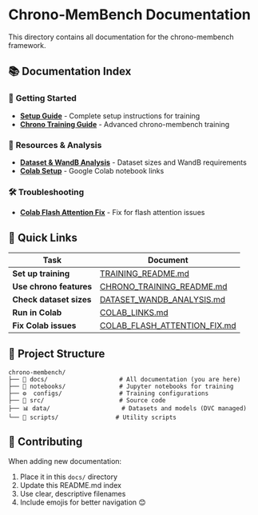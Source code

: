 # Chrono-MemBench Documentation

This directory contains all documentation for the chrono-membench framework.

## 📚 Documentation Index

### 🚀 **Getting Started**
- **[Setup Guide](TRAINING_README.md)** - Complete setup instructions for training
- **[Chrono Training Guide](CHRONO_TRAINING_README.md)** - Advanced chrono-membench training

### 💾 **Resources & Analysis**
- **[Dataset & WandB Analysis](DATASET_WANDB_ANALYSIS.md)** - Dataset sizes and WandB requirements
- **[Colab Setup](COLAB_LINKS.md)** - Google Colab notebook links

### 🛠️ **Troubleshooting**
- **[Colab Flash Attention Fix](COLAB_FLASH_ATTENTION_FIX.md)** - Fix for flash attention issues

## 🎯 **Quick Links**

| Task | Document |
|------|----------|
| **Set up training** | [TRAINING_README.md](TRAINING_README.md) |
| **Use chrono features** | [CHRONO_TRAINING_README.md](CHRONO_TRAINING_README.md) |
| **Check dataset sizes** | [DATASET_WANDB_ANALYSIS.md](DATASET_WANDB_ANALYSIS.md) |
| **Run in Colab** | [COLAB_LINKS.md](COLAB_LINKS.md) |
| **Fix Colab issues** | [COLAB_FLASH_ATTENTION_FIX.md](COLAB_FLASH_ATTENTION_FIX.md) |

## 📂 **Project Structure**

```
chrono-membench/
├── 📖 docs/                    # All documentation (you are here)
├── 📓 notebooks/               # Jupyter notebooks for training
├── ⚙️  configs/                # Training configurations
├── 🧠 src/                     # Source code
├── 📊 data/                    # Datasets and models (DVC managed)
└── 🔧 scripts/                # Utility scripts
```

## 🤝 **Contributing**

When adding new documentation:
1. Place it in this `docs/` directory
2. Update this README.md index
3. Use clear, descriptive filenames
4. Include emojis for better navigation 😊

